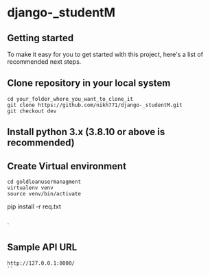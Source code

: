 # django-_studentM


## Getting started

To make it easy for you to get started with this project, here's a list of recommended next steps.

## Clone repository in your local system


```
cd your_folder_where_you_want_to_clone_it
git clone https://github.com/nikh771/django-_studentM.git
git checkout dev
```

## Install python 3.x (3.8.10 or above is recommended)

## Create Virtual environment
```
cd goldloanusermanagment
virtualenv venv
source venv/bin/activate
```

pip install -r req.txt
```

```


`

## Sample API URL
```
http://127.0.0.1:8000/
``
